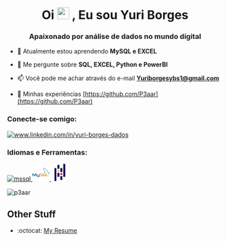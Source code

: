 <h1 align="center">Oi <img src="https://media.giphy.com/media/hvRJCLFzcasrR4ia7z/giphy.gif" width="28px" height="28px">  , Eu sou Yuri Borges</h1>
<h3 align="center">Apaixonado por análise de dados no mundo digital</h3>

- 🌱 Atualmente estou aprendendo **MySQL e EXCEL**

- 💬 Me pergunte sobre **SQL, EXCEL, Python e PowerBI**

- 📫 Você pode me achar através do e-mail **Yuriborgesybs1@gmail.com**

- 📄 Minhas experiências [https://github.com/P3aar](https://github.com/P3aar)

<h3 align="left">Conecte-se comigo:</h3>
<a href="https://linkedin.com/in/www.linkedin.com/in/yuri-borges-dados" target="blank"><img align="center" src="https://raw.githubusercontent.com/rahuldkjain/github-profile-readme-generator/master/src/images/icons/Social/linked-in-alt.svg" alt="www.linkedin.com/in/yuri-borges-dados" height="30" width="40" /></a>
</p>

<h3 align="left">Idiomas e Ferramentas:</h3>
<a href="https://www.microsoft.com/en-us/sql-server" target="_blank" rel="noreferrer"> <img src="https://www.svgrepo.com/show/303229/microsoft-sql-server-logo.svg" alt="mssql" width="40" height="40"/> </a> <a href="https://www.mysql.com/" target="_blank" rel="noreferrer"> <img src="https://raw.githubusercontent.com/devicons/devicon/master/icons/mysql/mysql-original-wordmark.svg" alt="mysql" width="40" height="40"/> </a> <a href="https://pandas.pydata.org/" target="_blank" rel="noreferrer"> <img src="https://raw.githubusercontent.com/devicons/devicon/2ae2a900d2f041da66e950e4d48052658d850630/icons/pandas/pandas-original.svg" alt="pandas" width="40" height="40"/> </a> </p>

<p><img align="center" src="https://github-readme-stats.vercel.app/api/top-langs?username=p3aar&show_icons=true&title_color=000000&bg_color=000000&locale=en&layout=compact" alt="p3aar" /></p>


## Other Stuff
  - :octocat: [My Resume](https://drive.google.com/file/d/101CvToF7Ps5MUdR_Q2-fu99wQSDTDfgI/view?usp=sharing)
